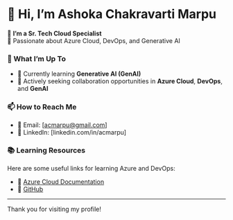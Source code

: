 # 👋 Hi, I’m Ashoka Chakravarti Marpu

🌟 **I’m a Sr. Tech Cloud Specialist**  
🚀 Passionate about Azure Cloud, DevOps, and Generative AI  

### 👀 What I’m Up To
- 🌱 Currently learning **Generative AI (GenAI)**
- 💼 Actively seeking collaboration opportunities in **Azure Cloud**, **DevOps**, and **GenAI**

### 📫 How to Reach Me
- 📧 Email: [acmarpu@gmail.com]
- 💼 LinkedIn: [linkedin.com/in/acmarpu]

### 📚 Learning Resources
Here are some useful links for learning Azure and DevOps:

- 🔷 [Azure Cloud Documentation](https://github.com/acmarpu/01-Azure-Document)  
- 🧰 [GitHub](https://github.com/acmarpu/02-Git)

---

Thank you for visiting my profile!
